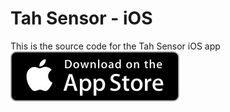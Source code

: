 Tah Sensor - iOS
======

This is the source code for the Tah Sensor iOS app  
<a href="https://itunes.apple.com/us/app/tah-sensor/id911694655?mt=8"><img src="TahAppStore.jpg"></img></a>
